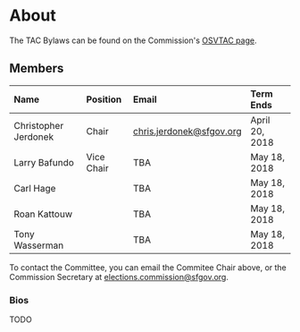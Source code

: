 # About

The TAC Bylaws can be found on the Commission's
[OSVTAC page](https://sfgov.org/electionscommission/osvtac/).


## Members

| Name | Position | Email | Term Ends |
|:-----|:---------|:------|:----------|
| Christopher Jerdonek | Chair | <a href="mailto:chris.jerdonek@sfgov.org">chris.jerdonek@sfgov.org</a> | April 20, 2018 |
| Larry Bafundo | Vice Chair | TBA | May 18, 2018 |
| Carl Hage | | TBA | May 18, 2018 |
| Roan Kattouw | | TBA | May 18, 2018 |
| Tony Wasserman | | TBA | May 18, 2018 |

To contact the Committee, you can email the Commitee Chair above, or the
Commission Secretary at
<a href="mailto:elections.commission@sfgov.org">elections.commission@sfgov.org</a>.

### Bios

TODO
